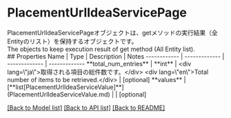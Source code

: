 # PlacementUrlIdeaServicePage

<div lang=\"ja\">PlacementUrlIdeaServicePageオブジェクトは、getメソッドの実行結果（全Entityのリスト）を保持するオブジェクトです。</div> <div lang=\"en\">The objects to keep execution result of get method (All Entity list).</div> 
## Properties
Name | Type | Description | Notes
------------ | ------------- | ------------- | -------------
**total_num_entries** | **int** | &lt;div lang&#x3D;\&quot;ja\&quot;&gt;取得される項目の総件数です。&lt;/div&gt; &lt;div lang&#x3D;\&quot;en\&quot;&gt;Total number of items to be retrieved.&lt;/div&gt;  | [optional] 
**values** | [**list[PlacementUrlIdeaServiceValue]**](PlacementUrlIdeaServiceValue.md) |  | [optional] 

[[Back to Model list]](../README.md#documentation-for-models) [[Back to API list]](../README.md#documentation-for-api-endpoints) [[Back to README]](../README.md)


